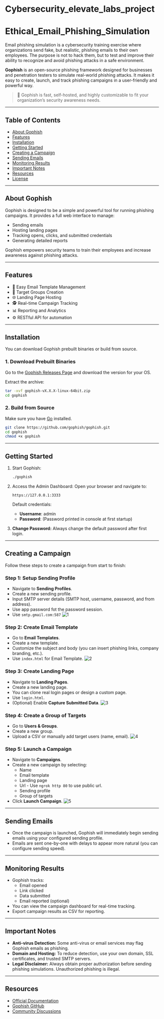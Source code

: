 # Cybersecurity_elevate_labs_project
# Ethical_Email_Phishing_Simulation
Email phishing simulation is a cybersecurity training exercise where organizations send fake, but realistic, phishing emails to their own employees. The purpose is not to hack them, but to test and improve their ability to recognize and avoid phishing attacks in a safe environment.

**Gophish** is an open-source phishing framework designed for businesses and penetration testers to simulate real-world phishing attacks. It makes it easy to create, launch, and track phishing campaigns in a user-friendly and powerful way.

> 🚀 Gophish is fast, self-hosted, and highly customizable to fit your organization’s security awareness needs.

---

## Table of Contents

- [About Gophish](#about-gophish)
- [Features](#features)
- [Installation](#installation)
- [Getting Started](#getting-started)
- [Creating a Campaign](#creating-a-campaign)
- [Sending Emails](#sending-emails)
- [Monitoring Results](#monitoring-results)
- [Important Notes](#important-notes)
- [Resources](#resources)
- [License](#license)

---

## About Gophish

Gophish is designed to be a simple and powerful tool for running phishing campaigns. It provides a full web interface to manage:
- Sending emails
- Hosting landing pages
- Tracking opens, clicks, and submitted credentials
- Generating detailed reports

Gophish empowers security teams to train their employees and increase awareness against phishing attacks.

---

## Features

- 📧 Easy Email Template Management
- 🎯 Target Groups Creation
- 🌐 Landing Page Hosting
- 🕵️ Real-time Campaign Tracking
- 📊 Reporting and Analytics
- ⚙️ RESTful API for automation

---

## Installation

You can download Gophish prebuilt binaries or build from source.

### 1. Download Prebuilt Binaries
Go to the [Gophish Releases Page](https://github.com/gophish/gophish/releases) and download the version for your OS.

Extract the archive:
```bash
tar -xvf gophish-vX.X.X-linux-64bit.zip
cd gophish
```

### 2. Build from Source
Make sure you have [Go](https://golang.org/) installed.

```bash
git clone https://github.com/gophish/gophish.git
cd gophish
chmod +x gophish
```

---

## Getting Started

1. Start Gophish:
   ```bash
   ./gophish
   ```
2. Access the Admin Dashboard:
   Open your browser and navigate to:
   ```
   https://127.0.0.1:3333
   ```
   Default credentials:
   - **Username**: admin
   - **Password**: (Password printed in console at first startup)

3. **Change Password:** Always change the default password after first login.

---

## Creating a Campaign

Follow these steps to create a campaign from start to finish:

### Step 1: Setup Sending Profile
- Navigate to **Sending Profiles**.
- Create a new sending profile.
- Input SMTP server details (SMTP host, username, password, and from address).
- Use app password fot the password session.
- Use `smtp.gmail.com:587`
![1](https://github.com/user-attachments/assets/6dc824c3-576f-4956-927c-8a7f1822e5a5)

### Step 2: Create Email Template
- Go to **Email Templates**.
- Create a new template.
- Customize the subject and body (you can insert phishing links, company branding, etc.).
- Use `index.html` for Email Template.
![2](https://github.com/user-attachments/assets/f65aa51a-8817-476f-a5fc-b2b6cf469950)

### Step 3: Create Landing Page
- Navigate to **Landing Pages**.
- Create a new landing page.
- You can clone real login pages or design a custom page.
- Use `login.html`.
- (Optional) Enable **Capture Submitted Data**.
![3](https://github.com/user-attachments/assets/a8ba62c1-9c4e-4c5e-8b49-2b053856651b)


### Step 4: Create a Group of Targets
- Go to **Users & Groups**.
- Create a new group.
- Upload a CSV or manually add target users (name, email).
![4](https://github.com/user-attachments/assets/1853f79b-1e36-4de6-b83c-936d9b2ccd12)


### Step 5: Launch a Campaign
- Navigate to **Campaigns**.
- Create a new campaign by selecting:
  - Name
  - Email template
  - Landing page
  - Url - Use `ngrok http 80` to use public url.
  - Sending profile
  - Group of targets
- Click **Launch Campaign**.
![5](https://github.com/user-attachments/assets/2664e294-2198-4761-b202-3722d53e0529)

---

## Sending Emails

- Once the campaign is launched, Gophish will immediately begin sending emails using your configured sending profile.
- Emails are sent one-by-one with delays to appear more natural (you can configure sending speed).

---

## Monitoring Results

- Gophish tracks:
  - Email opened
  - Link clicked
  - Data submitted
  - Email reported (optional)
- You can view the campaign dashboard for real-time tracking.
- Export campaign results as CSV for reporting.

---

## Important Notes

- **Anti-virus Detection:** Some anti-virus or email services may flag Gophish emails as phishing.
- **Domain and Hosting:** To reduce detection, use your own domain, SSL certificates, and trusted SMTP servers.
- **Legal Disclaimer:** Always obtain proper authorization before sending phishing simulations. Unauthorized phishing is illegal.

---

## Resources

- [Official Documentation](https://docs.getgophish.com/)
- [Gophish GitHub](https://github.com/gophish/gophish)
- [Community Discussions](https://github.com/gophish/gophish/discussions)
